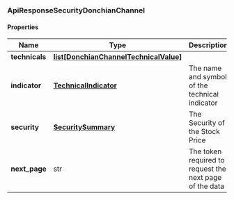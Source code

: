 

[//]: # (CLASS:ApiResponseSecurityDonchianChannel)

[//]: # (KIND:object)

### ApiResponseSecurityDonchianChannel

#### Properties

[//]: # (START_DEFINITION)

Name | Type | Description
------------ | ------------- | -------------
**technicals** | [**list[DonchianChannelTechnicalValue]**](DonchianChannelTechnicalValue.md) |  &nbsp;
**indicator** | [**TechnicalIndicator**](TechnicalIndicator.md) | The name and symbol of the technical indicator &nbsp;
**security** | [**SecuritySummary**](SecuritySummary.md) | The Security of the Stock Price &nbsp;
**next_page** | str | The token required to request the next page of the data &nbsp;

[//]: # (END_DEFINITION)


[//]: # (CONTAINED_CLASS:DonchianChannelTechnicalValue)


[//]: # (CONTAINED_CLASS:TechnicalIndicator)


[//]: # (CONTAINED_CLASS:SecuritySummary)



